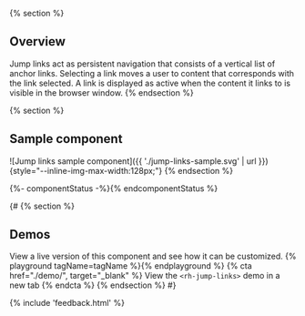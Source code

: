 {% section %}
  ## Overview

  Jump links act as persistent navigation that consists of a vertical list of 
  anchor links. Selecting a link moves a user to content that corresponds with 
  the link selected. A link is displayed as active when the content it links to 
  is visible in the browser window.
{% endsection %}

{% section %}
  ## Sample component

  ![Jump links sample component]({{ './jump-links-sample.svg' | 
  url }}){style="--inline-img-max-width:128px;"}
{% endsection %}

{%- componentStatus -%}{% endcomponentStatus %}

{#
{% section %}
  ## Demos
  View a live version of this component and see how it can be customized.
  {% playground tagName=tagName %}{% endplayground %}
  {% cta href="./demo/", target="_blank" %}
    View the `<rh-jump-links>` demo in a new tab
  {% endcta %}
{% endsection %}
#}

{% include 'feedback.html' %}